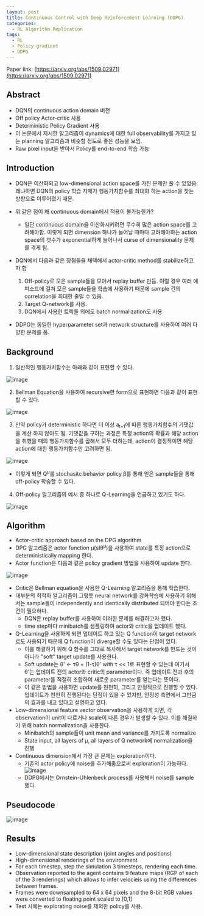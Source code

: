 ```yaml
---
layout: post
title: Continuous Control with Deep Reinforcement Learning (DDPG)
categories:
  - RL Algorithm Replication
tags:
  - RL
  - Policy gradient
  - DDPG
---
```


Paper link: [https://arxiv.org/abs/1509.02971](https://arxiv.org/abs/1509.02971)

## Abstract

* DQN의 continuous action domain 버전
* Off policy Actor-critic 사용
* Deterministic Policy Gradient 사용
* 이 논문에서 제시한 알고리즘이 dynamics에 대한 full observability를 가지고 있는 planning 알고리즘과 비슷할 정도로 좋은 성능을 보임.
* Raw pixel input을 받아서 Policy를 end-to-end 학습 가능

## Introduction

* DQN은 이산화되고 low-dimensional action space를 가진 문제만 풀 수 있었음. 왜냐하면 DQN의 policy 학습 자체가 행동가치함수를 최대화 하는 action을 찾는 방향으로 이루어졌기 때문.
* 위 같은 점이 왜 continuous domain에서 적용이 불가능한가?
    * 일단 continuous domain을 이산화시키려면 무수히 많은 action space를 고려해야함. 이렇게 되면 dimension 하나가 늘어날 때마다 고려해야하는 action space의 갯수가 exponential하게 늘어나서 
    curse of dimensionality 문제를 겪게 됨.
      
* DQN에서 다음과 같은 장점들을 채택해서 actor-critic method를 stabilize하고자 함
    1. Off-policy로 모은 sample들을 모아서 replay buffer 만듬. 이럴 경우 여러 에피소드에 걸쳐 모은 sample들을 학습에 사용하기 때문에 sample 간의 correlation을 최대한 줄일 수 있음.
    2. Target Q-network를 사용.
    3. DQN에서 사용한 트릭들 외에도 batch normalization도 사용
    
* DDPG는 동일한 hyperparameter set과 network structure를 사용하여 여러 다양한 문제를 품.

## Background

1. 일반적인 행동가치함수는 아래와 같이 표현할 수 있다.

![image](https://user-images.githubusercontent.com/45442859/131423574-f27e7d12-a97c-4c30-8950-0dd6a8d18f4a.png)

2. Bellman Equation을 사용하여 recursive한 form으로 표현하면 다음과 같이 표현할 수 있다.

![image](https://user-images.githubusercontent.com/45442859/131423635-49ddd9c7-24de-4093-ad74-52331d2aa40a.png)

3. 만약 policy가 deterministic 하다면 더 이상 a<sub>t+1</sub>에 따른 행동가치함수의 기댓값을 계산 하지 않아도 됨. 기댓값을 구하는 과정은 특정 action의 확률과 해당 action을 취했을 때의 행동가치함수를 곱해서 모두 더하는데, action이 결정적이면 해당 action에 대한 행동가치함수만 고려하면 됨.

![image](https://user-images.githubusercontent.com/45442859/131431845-f3d5f088-8544-4b8f-b380-cb53ffb364be.png)

* 이렇게 되면 Q<sup>&mu;</sup>를 stochasitc behavior policy &beta;를 통해 얻은 sample들을 통해 off-policy 학습할 수 있다.

4. Off-policy 알고리즘의 예시 중 하나로 Q-Learning을 언급하고 있기도 하다.

![image](https://user-images.githubusercontent.com/45442859/131432478-50fe47e6-d1f4-4c90-9a1c-c8d5f03e19ad.png)

## Algorithm

* Actor-critic approach based on the DPG algorithm
* DPG 알고리즘은 actor function &mu;(sI&theta;<sup>&mu;</sup>)을 사용하여 state를 특정 action으로 deterministically mapping 한다.
* Actor function은 다음과 같은 policy gradient 방법을 사용하여 update 한다.

![image](https://user-images.githubusercontent.com/45442859/131443050-9fb4d468-528e-487e-b6f0-0923f6e17f57.png)

* Critic은 Bellman equation을 사용한 Q-Learning 알고리즘을 통해 학습한다.
* 대부분의 최적화 알고리즘이 그렇듯 neural network를 강화학습에 사용하기 위해서는 sample들이 independently and identically distributed 되어야 한다는 조건이 필요하다.
  * DQN은 replay buffer를 사용하여 이러한 문제를 해결하고자 했다.
  * time step마다 minibatch를 샘플링하여 actor와 critic을 업데이트 했다.
* Q-Learning을 사용하게 되면 업데이트 하고 있는 Q function이 target network로도 사용되기 때문에 Q function이 diverge할 수도 있다는 단점이 있다. 
  * 이를 해결하기 위해 Q 함수를 그대로 복사해서 target network를 만드는 것이 아니라 "soft" target update를 사용한다. 
  * Soft update는 &theta;' <- &tau;&theta; + (1-&tau;)&theta;' with &tau; << 1로 표현할 수 있는데 여기서 &theta;'는 업데이트 전의 actor와 critic의 parameter이다. 즉 업데이트 전과 후의 parameter를 적절히 조합하여 새로운 parameter를 얻는다는 뜻이다.
  * 이 같은 방법을 사용하면 update를 천천히, 그리고 안정적으로 진행할 수 있다. 업데이트가 천천히 진행된다는 단점이 있을 수 있지만, 안정성 측면에서 그만큼의 효과를 내고 있다고 설명하고 있다.
* Low-dimensional feature vector observation을 사용하게 되면, 각 observation이 unit이 다르거나 scale이 다른 경우가 발생할 수 있다. 이를 해결하기 위해 batch normalization을 사용한다.
  * Minibatch의 sample들이 unit mean and variance를 가지도록 normalize
  * State input, all layers of &mu;, all layers of Q network에 normalization을 진행
* Continuous dimension에서 가장 큰 문제는 exploration이다.
  * 기존의 actor policy에 noise를 추가해줌으로써 exploration이 가능하다.  
![image](https://user-images.githubusercontent.com/45442859/131446819-45aaa56d-32fe-493f-9ff5-4570b9bae560.png)
  * DDPG에서는 Ornstein-Uhlenbeck process를 사용해서 noise를 sample 했다.

## Pseudocode
![image](https://user-images.githubusercontent.com/45442859/131446937-d9b5f16f-d2e7-43f4-8c1f-360a927cba92.png)

## Results

* Low-dimensional state description (joint angles and positions)
* High-dimensional renderings of the environment
* For each timestep, step the simulation 3 timesteps, rendering each time.
* Observation reported to the agent contains 9 feature maps (RGP of each of the 3 renderings) which allows to infer velocieis using the differences between frames.
* Frames were downsampled to 64 x 64 pixels and the 8-bit RGB values were converted to floating point scaled to [0,1]
* Test 시에는 explorating noise를 제외한 policy를 사용.